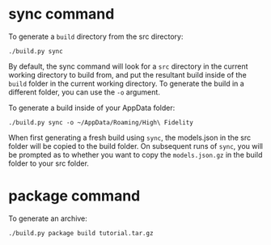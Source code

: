 # sync command

To generate a `build` directory from the src directory:

`./build.py sync`

By default, the sync command will look for a `src` directory in the current working directory to build from, and put the resultant build inside of the `build` folder in the current working directory. To generate the build in a different folder, you can use the `-o` argument.

To generate a build inside of your AppData folder:

`./build.py sync -o ~/AppData/Roaming/High\ Fidelity`

When first generating a fresh build using `sync`, the models.json in the src folder will be copied to the build folder. On subsequent runs of `sync`, you will be prompted as to whether you want to copy the `models.json.gz` in the build folder to your src folder.

# package command

To generate an archive:

`./build.py package build tutorial.tar.gz`
